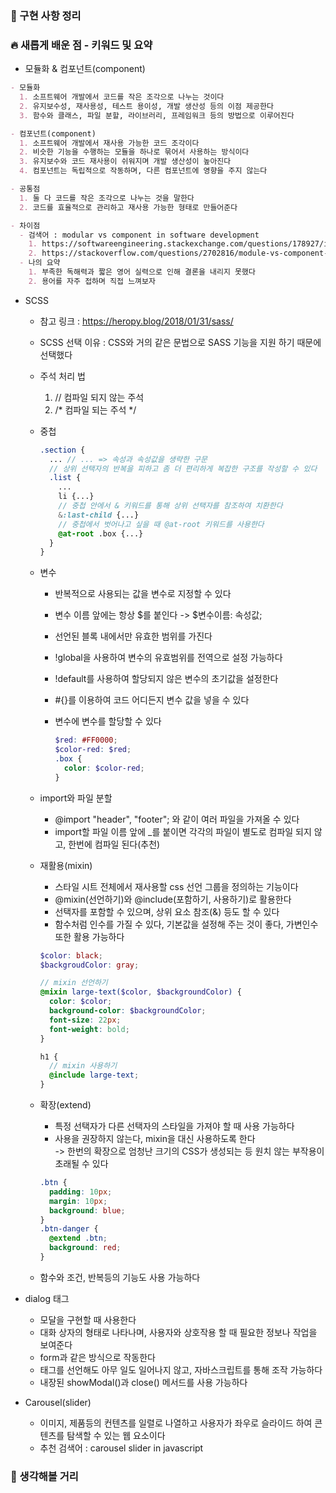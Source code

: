 ### **📰 구현 사항 정리**

### **🔥 새롭게 배운 점 - 키워드 및 요약**

-  모듈화 & 컴포넌트(component)

```markdown
- 모듈화
  1. 소프트웨어 개발에서 코드를 작은 조각으로 나누는 것이다
  2. 유지보수성, 재사용성, 테스트 용이성, 개발 생산성 등의 이점 제공한다
  3. 함수와 클래스, 파일 분할, 라이브러리, 프레임워크 등의 방법으로 이루어진다

- 컴포넌트(component)
  1. 소프트웨어 개발에서 재사용 가능한 코드 조각이다
  2. 비슷한 기능을 수행하는 모듈을 하나로 묶어서 사용하는 방식이다
  3. 유지보수와 코드 재사용이 쉬워지며 개발 생산성이 높아진다
  4. 컴포넌트는 독립적으로 작동하며, 다른 컴포넌트에 영향을 주지 않는다

- 공통점
  1. 둘 다 코드를 작은 조각으로 나누는 것을 말한다
  2. 코드를 효율적으로 관리하고 재사용 가능한 형태로 만들어준다

- 차이점
  - 검색어 : modular vs component in software development
    1. https://softwareengineering.stackexchange.com/questions/178927/is-there-a-difference-between-a-component-and-a-module
    2. https://stackoverflow.com/questions/2702816/module-vs-component-design
  - 나의 요약
    1. 부족한 독해력과 짧은 영어 실력으로 인해 결론을 내리지 못했다
    2. 용어를 자주 접하며 직접 느껴보자
```

- SCSS
  - 참고 링크 : https://heropy.blog/2018/01/31/sass/
  - SCSS 선택 이유 : CSS와 거의 같은 문법으로 SASS 기능을 지원 하기 때문에 선택했다
  - 주석 처리 법
    1. // 컴파일 되지 않는 주석
    2. /* 컴파일 되는 주석 */
    
  - 중첩

    ```SCSS
    .section {
      ... // ... => 속성과 속성값을 생략한 구문
      // 상위 선택자의 반복을 피하고 좀 더 편리하게 복잡한 구조를 작성할 수 있다
      .list {
        ...
        li {...}
        // 중첩 안에서 & 키워드를 통해 상위 선택자를 참조하여 치환한다
        &:last-child {...}
        // 중첩에서 벗어나고 싶을 때 @at-root 키워드를 사용한다
        @at-root .box {...}
      }
    }
    ```
  
  - 변수
    - 반복적으로 사용되는 값을 변수로 지정할 수 있다
    - 변수 이름 앞에는 항상 \$를 붙인다 -> $변수이름: 속성값;
    - 선언된 블록 내에서만 유효한 범위를 가진다
    - !global을 사용하여 변수의 유효범위를 전역으로 설정 가능하다
    - !default를 사용하여 할당되지 않은 변수의 초기값을 설정한다
    - #{}를 이용하여 코드 어디든지 변수 값을 넣을 수 있다
    - 변수에 변수를 할당할 수 있다

      ```SCSS
      $red: #FF0000;
      $color-red: $red;
      .box {
        color: $color-red;
      }
      ```

  - import와 파일 분할
    - @import "header", "footer"; 와 같이 여러 파일을 가져올 수 있다
    - import할 파일 이름 앞에 _를 붙이면 각각의 파일이 별도로 컴파일 되지 않고, 한번에 컴파일 된다(추천)
  - 재활용(mixin)
    - 스타일 시트 전체에서 재사용할 css 선언 그룹을 정의하는 기능이다
    - @mixin(선언하기)와 @include(포함하기, 사용하기)로 활용한다
    - 선택자를 포함할 수 있으며, 상위 요소 참조(&) 등도 할 수 있다
    - 함수처럼 인수를 가질 수 있다, 기본값을 설정해 주는 것이 좋다, 가변인수 또한 활용 가능하다

    ```SCSS
    $color: black;
    $backgroudColor: gray;

    // mixin 선언하기
    @mixin large-text($color, $backgroundColor) {
      color: $color;
      background-color: $backgroundColor;
      font-size: 22px;
      font-weight: bold;
    }

    h1 {
      // mixin 사용하기
      @include large-text;
    }
    ```

  - 확장(extend)
    - 특정 선택자가 다른 선택자의 스타일을 가져야 할 때 사용 가능하다
    - 사용을 권장하지 않는다, mixin을 대신 사용하도록 한다  
    -> 한번의 확장으로 엄청난 크기의 CSS가 생성되는 등 원치 않는 부작용이 초래될 수 있다

    ```SCSS
    .btn {
      padding: 10px;
      margin: 10px;
      background: blue;
    }
    .btn-danger {
      @extend .btn;
      background: red;
    }
    ```

  - 함수와 조건, 반복등의 기능도 사용 가능하다

- dialog 태그
  - 모달을 구현할 때 사용한다
  - 대화 상자의 형태로 나타나며, 사용자와 상호작용 할 때 필요한 정보나 작업을 보여준다
  - form과 같은 방식으로 작동한다
  - 태그를 선언해도 아무 일도 일어나지 않고, 자바스크립트를 통해 조작 가능하다
  - 내장된 showModal()과 close() 메서드를 사용 가능하다

- Carousel(slider)
  - 이미지, 제품등의 컨텐츠를 일렬로 나열하고 사용자가 좌우로 슬라이드 하여 콘텐츠를 탐색할 수 있는 웹 요소이다
  - 추천 검색어 : carousel slider in javascript

### **🤔 생각해볼 거리**
